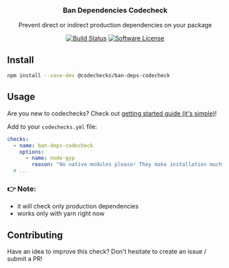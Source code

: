 <p align="center">
  <h3 align="center">Ban Dependencies Codecheck</h3>
  <p align="center">Prevent direct or indirect production dependencies on your package</p>

  <p align="center">
    <a href="https://circleci.com/gh/codechecks/commit-deployment"><img alt="Build Status" src="https://circleci.com/gh/codechecks/commit-deployment/tree/master.svg?style=svg"></a>
    <a href="/package.json"><img alt="Software License" src="https://img.shields.io/badge/license-MIT-brightgreen.svg?style=flat-square"></a>
  </p>
</p>

## Install

```sh
npm install --save-dev @codechecks/ban-deps-codecheck
```

## Usage

Are you new to codechecks? Check out
[getting started guide (it's simple)](https://github.com/codechecks/docs/blob/master/getting-started.md)!

Add to your `codechecks.yml` file:

```yml
checks:
  - name: ban-deps-codecheck
    options:
      - name: node-gyp
        reason: "No native modules please! They make installation much harder"
  # ...
```

### 👉 Note:

- it will check only production dependencies
- works only with yarn right now

## Contributing

Have an idea to improve this check? Don't hesitate to create an issue / submit a PR!

